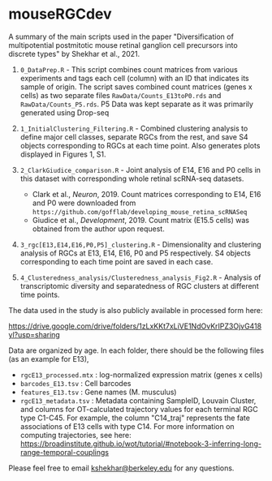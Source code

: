 # mouseRGCdev

A summary of the main scripts used in the paper "Diversification of multipotential postmitotic mouse retinal ganglion cell precursors into discrete types" by Shekhar et al., 2021.

1. `0_DataPrep.R` - This script combines count matrices from various experiments and tags each cell (column) with an ID that indicates its sample of origin. The script saves combined count matrices (genes x cells) as two separate files `RawData/Counts_E13toP0.rds` and `RawData/Counts_P5.rds`. P5 Data was kept separate as it was primarily generated using Drop-seq

2. `1_InitialClustering_Filtering.R` - Combined clustering analysis to define major cell classes, separate RGCs from the rest, and save S4 objects corresponding to RGCs at each time point. Also generates plots displayed in Figures 1, S1.

3. `2_ClarkGiudice_comparison.R` - Joint analysis of E14, E16 and P0 cells in this dataset with corresponding whole retinal scRNA-seq datasets.
     *  Clark et al., *Neuron*, 2019. Count matrices corresponding to E14, E16 and P0 were downloaded from `https://github.com/gofflab/developing_mouse_retina_scRNASeq`
     * Giudice et al., *Development*, 2019. Count matrix (E15.5 cells) was obtained from the author upon request. 
     
4. `3_rgc[E13,E14,E16,P0,P5]_clustering.R` - Dimensionality and clustering analysis of RGCs at E13, E14, E16, P0 and P5 respectively. S4 objects corresponding to each time point are saved in each case. 

5. `4_Clusteredness_analysis/Clusteredness_analysis_Fig2.R` - Analysis of transcriptomic diversity and separatedness of RGC clusters at different time points. 


The data used in the study is also publicly available in processed form here:

https://drive.google.com/drive/folders/1zLxKKt7xLiVE1NdOvKrIPZ3OjvG418yl?usp=sharing

Data are organized by age. In each folder, there should be the following files (as an example for E13),

- `rgcE13_processed.mtx` : log-normalized expression matrix (genes x cells)
- `barcodes_E13.tsv` : Cell barcodes
- `features_E13.tsv` : Gene names (M. musculus)
- `rgcE13_metadata.tsv` : Metadata containing SampleID, Louvain Cluster, and columns for OT-calculated trajectory values for each terminal RGC type C1-C45. For example, the column "C14_traj" represents the fate associations of E13 cells with type C14. For more information on computing trajectories, see here:
https://broadinstitute.github.io/wot/tutorial/#notebook-3-inferring-long-range-temporal-couplings 

 Please feel free to email kshekhar@berkeley.edu for any questions. 
